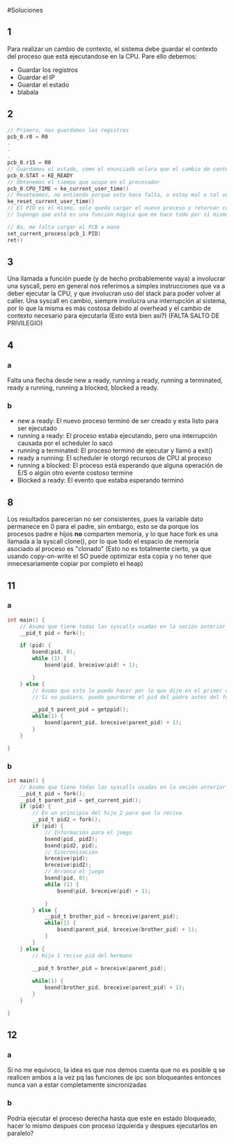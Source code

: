 #Soluciones
## 1
Para realizar un cambio de contexto, el sistema debe guardar el contexto del proceso que está ejecutandose en la CPU. Pare ello debemos:
- Guardar los registros
- Guardar el IP
- Guardar el estado
- blabala


## 2
```c
// Primero, nos guardamos los registros
pcb_0.r0 = R0
.
.
.
pcb_0.r15 = R0
// Guardamos el estado, como el enunciado aclara que el cambio de contexto está ocurriendo pq se termino el quantum del proceso, tenemos que necesariamente se encontraba en estado Corriendo, por lo que ahora va a pasar a listo
pcb_0.STAT = KE_READY
// Obtenemos el tiempo que ocupo en el procesador
pcb_0.CPU_TIME = ke_current_user_time()
// Reseteamos, no entiendo porque esto hace falta, o estoy mal o tal vez la implementación para cargar el tiempo simplemente suma al valor del cornómetro?
ke_reset_current_user_time()
// El PID es el mismo, solo queda cargar el nuevo proceso y retornar control al caller. 
// Supongo que está es una función mágica que me hace todo por sí misma , pero debería confirmar

// No, me falta cargar el PCB a mano
set_current_process(pcb_1.PID)
ret()

```

## 3
Una llamada a función puede (y de hecho probablemente vaya) a involucrar una syscall, pero en general nos referimos a simples instrucciones que va a deber ejecutar la CPU, y que involucran uso del stack para poder volver al caller. Una syscall en cambio, siempre involucra una interrupción al sistema, por lo que la misma es más costosa debido al overhead y el cambio de contexto necesario para ejecutarla (Esto está bien así?) (FALTA SALTO DE PRIVILEGIO)

## 4
### a
Falta una flecha desde new a ready, running a ready, running a terminated, ready a running, running a blocked, blocked a ready.
### b
- new a ready: El nuevo proceso terminó de ser creado y esta listo para ser ejecutado
- running a ready: El proceso estaba ejecutando, pero una interrupción causada por el scheduler lo sacó
- running a terminated: El proceso terminó de ejecutar y llamó a exit()
- ready a running: El scheduler le otorgó recursos de CPU al proceso
- running a blocked: El proceso está esperando que alguna operación de E/S o algún otro evente costoso termine
- Blocked a ready: El evento que estaba esperando terminó

## 8
Los resultados parecerían no ser consistentes, pues la variable dato permanece en 0 para el padre, sin embargo, esto se da porque los procesos padre e hijos **no** comparten memoria, y lo que hace fork es una llamada a la syscall clone(), por lo que todo el espacio de memoria asociado al proceso es "clonado" (Esto no es totalmente cierto, ya que usando copy-on-write el SO puede optimizar esta copia y no tener que innecesariamente copiar por completo el heap)

## 11
### a
```c
int main() {
    // Asumo que tiene todas las syscalls usadas en la seción anterior de la guía (?
    __pid_t pid = fork();

    if (pid) {
        bsend(pid, 0);
        while (1) {
            bsend(pid, breceive(pid) + 1);

        }
    } else {
        // Asumo que esto lo puedo hacer por lo que dije en el primer comentrio
        // Si no pudiera, puedo gaurdarme el pid del padre antes del fork aprovechando que la memoria se va a copiar para el hijo

        __pid_t parent_pid = getppid();
        while(1) {
            bsend(parent_pid, breceive(parent_pid) + 1);
        }
    }

}
```

### b 
```c 
int main() {
    // Asumo que tiene todas las syscalls usadas en la seción anterior de la guía (?
    __pid_t pid = fork();
    __pid_t parent_pid = get_current_pid();
    if (pid) {
        // En un principio del hijo_2 para que lo reciva
        __pid_t pid2 = fork();
        if (pid) {
            // Información para el juego
            bsend(pid, pid2);
            bsend(pid2, pid);
            // Sincronización
            breceive(pid);
            breceive(pid2);
            // Arranca el juego
            bsend(pid, 0);
            while (1) {
                bsend(pid, breceive(pid) + 1);

            }
        } else {
            __pid_t brother_pid = breceive(parent_pid);
            while(1) {
                bsend(parent_pid, breceive(brother_pid) + 1);
            }
        }
    } else {
        // Hijo 1 recive pid del hermano
        
        __pid_t brother_pid = breceive(parent_pid);

        while(1) {
            bsend(brother_pid, breceive(parent_pid) + 1);
        }
    }

}
```

## 12 
### a 
Si no me equivoco, la idea es que nos demos cuenta que no es posible q se realicen ambos a la vez pq las funciones de ipc son bloqueantes entonces nunca van a estar completamente sincronizadas
### b 
Podría ejecutar el proceso derecha hasta que este en estado bloqueado, hacer lo mismo despues con proceso izquierda y despues ejecutarlos en paralelo?
